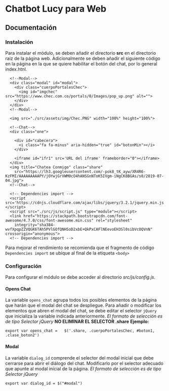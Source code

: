 # Chatbot Lucy para Web
## Documentación

### Instalación
Para instalar el módulo, se deben añadir el directorio **src** en el directorio raiz de la página web.
Adicionalmente se deben añadir el siguiente código en la página en la que se quiere habilitar el botón del chat, por lo general index.htnl.
```
  <!--Modal-->
  <div class="modal" id="modal">
    <div class="cuerpoPortalesChec">
      <img id="imgchec" src="https://www.chec.com.co/portals/0/Images/pop_up.png" alt="">
    </div>
  </div>
  <!--Modal-->

  <img src="./src/assets/img/Chec.PNG" width="100%" height="100%">

  <!--Chat-->
  <div class="one">

    <div id="cabecera">
      <i class="fa fa-minus" aria-hidden="true" id="botonMin"></i>
    </div>

    <iframe id="ifr1" src='URL del iframe' frameborder="0"></iframe>
  </div>
  <img title="Chatea Conmigo" class="share"
    src="https://lh3.googleusercontent.com/-pok8_tK_ayw/XR4R6-KzFMI/AAAAAAAAAPY/jOYwjGrVWM0cO4hANSGnNToK5IVgm-iNgCK8BGAs/s0/2019-07-04.jpg">
  <!--Chat-->

  <!-- Dependencies import -->
  <script src='https://cdnjs.cloudflare.com/ajax/libs/jquery/3.2.1/jquery.min.js'> </script>
  <script src="./src/js/script.js" type="module"></script>
  <link href="https://stackpath.bootstrapcdn.com/font-awesome/4.7.0/css/font-awesome.min.css" rel="stylesheet"
    integrity="sha384-wvfXpqpZZVQGK6TAh5PVlGOfQNHSoD2xbE+QkPxCAFlNEevoEH3Sl0sibVcOQVnN" crossorigin="anonymous">
  <!-- Dependencies import -->
```
Para mejorar el rendimiento se recomienda que el fragmento de código `Dependencies import` se ubique al final de la etiqueta `<body>`

### Configuración 
Para configurar el módulo se debe acceder al directorio *src/js/config.js*.

#### Opens Chat
La variable `opens_chat` agrupa todos los posibles elementos de la página que harán que el modal del chat se despliegue. Para añadir o modificar los elementos que abren el modal del chat, se debe editar el selector `jQuery` que inicializa la variable indicada anteriormente.
_El formato de selección es de tipo Selector jQuery_
**NO ELIMINAR EL SELECTOR .share**
**Ejemplo:**
```
export var opens_chat =   $('.share, .cuerpoPortalesChec, #boton1, .clase_boton2')
```

#### Modal
La variable `dialog_id` comprende el selector del modal inicial que debe cerrarse para abrir el diálogo del chat. Modificarlo por el selector adecuado que apunte al modal inicial de la página.
_El formato de selección es de tipo Selector jQuery_
```
export var dialog_id = $("#modal")
```
